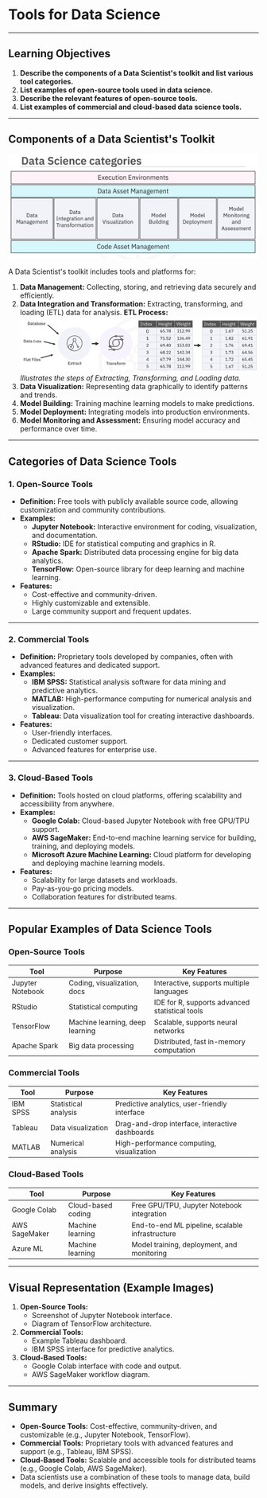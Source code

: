 # Tools for Data Science

---

## Learning Objectives
1. **Describe the components of a Data Scientist's toolkit and list various tool categories.**
2. **List examples of open-source tools used in data science.**
3. **Describe the relevant features of open-source tools.**
4. **List examples of commercial and cloud-based data science tools.**

---

## Components of a Data Scientist's Toolkit

   ![Data Science Categories](images/1.png)
   
A Data Scientist's toolkit includes tools and platforms for:
1. **Data Management:** Collecting, storing, and retrieving data securely and efficiently.
2. **Data Integration and Transformation:** Extracting, transforming, and loading (ETL) data for analysis.
 **ETL Process:**
   ![ETL Process Diagram](images/2.png)
   *Illustrates the steps of Extracting, Transforming, and Loading data.*
3. **Data Visualization:** Representing data graphically to identify patterns and trends.
4. **Model Building:** Training machine learning models to make predictions.
5. **Model Deployment:** Integrating models into production environments.
6. **Model Monitoring and Assessment:** Ensuring model accuracy and performance over time.


---

## Categories of Data Science Tools

### 1. **Open-Source Tools**
- **Definition:** Free tools with publicly available source code, allowing customization and community contributions.
- **Examples:**
  - **Jupyter Notebook:** Interactive environment for coding, visualization, and documentation.
  - **RStudio:** IDE for statistical computing and graphics in R.
  - **Apache Spark:** Distributed data processing engine for big data analytics.
  - **TensorFlow:** Open-source library for deep learning and machine learning.
- **Features:**
  - Cost-effective and community-driven.
  - Highly customizable and extensible.
  - Large community support and frequent updates.

---

### 2. **Commercial Tools**
- **Definition:** Proprietary tools developed by companies, often with advanced features and dedicated support.
- **Examples:**
  - **IBM SPSS:** Statistical analysis software for data mining and predictive analytics.
  - **MATLAB:** High-performance computing for numerical analysis and visualization.
  - **Tableau:** Data visualization tool for creating interactive dashboards.
- **Features:**
  - User-friendly interfaces.
  - Dedicated customer support.
  - Advanced features for enterprise use.

---

### 3. **Cloud-Based Tools**
- **Definition:** Tools hosted on cloud platforms, offering scalability and accessibility from anywhere.
- **Examples:**
  - **Google Colab:** Cloud-based Jupyter Notebook with free GPU/TPU support.
  - **AWS SageMaker:** End-to-end machine learning service for building, training, and deploying models.
  - **Microsoft Azure Machine Learning:** Cloud platform for developing and deploying machine learning models.
- **Features:**
  - Scalability for large datasets and workloads.
  - Pay-as-you-go pricing models.
  - Collaboration features for distributed teams.

---

## Popular Examples of Data Science Tools

### Open-Source Tools
| Tool            | Purpose                        | Key Features                                   |
|------------------|--------------------------------|-----------------------------------------------|
| Jupyter Notebook | Coding, visualization, docs   | Interactive, supports multiple languages      |
| RStudio          | Statistical computing         | IDE for R, supports advanced statistical tools|
| TensorFlow       | Machine learning, deep learning| Scalable, supports neural networks           |
| Apache Spark     | Big data processing           | Distributed, fast in-memory computation       |

### Commercial Tools
| Tool            | Purpose                        | Key Features                                   |
|------------------|--------------------------------|-----------------------------------------------|
| IBM SPSS         | Statistical analysis          | Predictive analytics, user-friendly interface |
| Tableau          | Data visualization            | Drag-and-drop interface, interactive dashboards|
| MATLAB           | Numerical analysis            | High-performance computing, visualization     |

### Cloud-Based Tools
| Tool            | Purpose                        | Key Features                                   |
|------------------|--------------------------------|-----------------------------------------------|
| Google Colab     | Cloud-based coding            | Free GPU/TPU, Jupyter Notebook integration    |
| AWS SageMaker    | Machine learning              | End-to-end ML pipeline, scalable infrastructure|
| Azure ML         | Machine learning              | Model training, deployment, and monitoring    |

---

## Visual Representation (Example Images)
1. **Open-Source Tools:**
   - Screenshot of Jupyter Notebook interface.
   - Diagram of TensorFlow architecture.
2. **Commercial Tools:**
   - Example Tableau dashboard.
   - IBM SPSS interface for predictive analytics.
3. **Cloud-Based Tools:**
   - Google Colab interface with code and output.
   - AWS SageMaker workflow diagram.

---

## Summary
- **Open-Source Tools:** Cost-effective, community-driven, and customizable (e.g., Jupyter Notebook, TensorFlow).
- **Commercial Tools:** Proprietary tools with advanced features and support (e.g., Tableau, IBM SPSS).
- **Cloud-Based Tools:** Scalable and accessible tools for distributed teams (e.g., Google Colab, AWS SageMaker).
- Data scientists use a combination of these tools to manage data, build models, and derive insights effectively.
